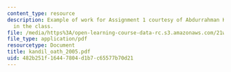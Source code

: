 ```yaml
---
content_type: resource
description: Example of work for Assignment 1 courtesy of Abdurrahman Kandil, a student
  in the class.
file: /media/https%3A/open-learning-course-data-rc.s3.amazonaws.com/21w-746-humanistic-perspectives-on-medicine-from-ancient-greece-to-modern-america-spring-2005/482b251f16447804d1b7c65577b70d21_kandil_oath_2005.pdf
file_type: application/pdf
resourcetype: Document
title: kandil_oath_2005.pdf
uid: 482b251f-1644-7804-d1b7-c65577b70d21
---
```

